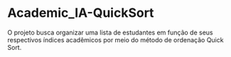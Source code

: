 # Academic_IA-QuickSort
O projeto busca organizar uma lista de estudantes em função de seus respectivos índices acadêmicos por meio do método de ordenação Quick Sort.
